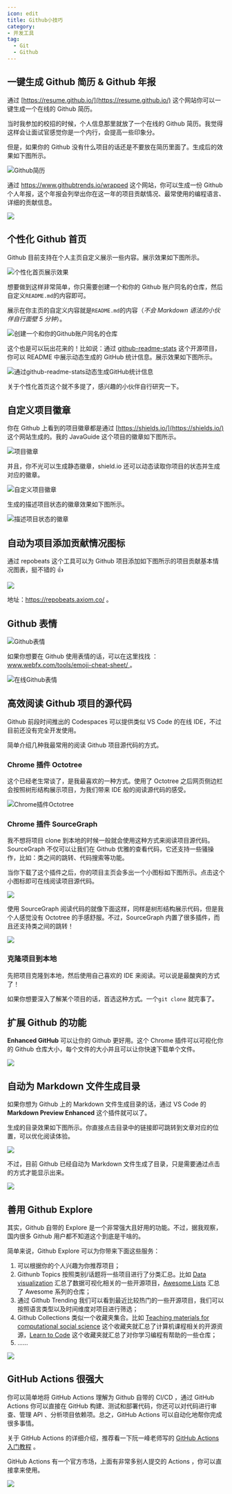 ```yaml
---
icon: edit
title: Github小技巧
category: 
- 开发工具
tag:
  - Git
  - Github
---
```


<!-- more -->

## 一键生成 Github 简历 & Github 年报

通过 [https://resume.github.io/](https://resume.github.io/) 这个网站你可以一键生成一个在线的 Github 简历。

当时我参加的校招的时候，个人信息那里就放了一个在线的 Github 简历。我觉得这样会让面试官感觉你是一个内行，会提高一些印象分。

但是，如果你的 Github 没有什么项目的话还是不要放在简历里面了。生成后的效果如下图所示。

![Github简历](https://guide-blog-images.oss-cn-shenzhen.aliyuncs.com/2020-11/image-20201108192205620.png)

通过 https://www.githubtrends.io/wrapped 这个网站，你可以生成一份 Github 个人年报，这个年报会列举出你在这一年的项目贡献情况、最常使用的编程语言、详细的贡献信息。

![](https://guide-blog-images.oss-cn-shenzhen.aliyuncs.com/github/dootask/image-20211226144607457.png)

## 个性化 Github 首页

Github 目前支持在个人主页自定义展示一些内容。展示效果如下图所示。

![个性化首页展示效果](https://guide-blog-images.oss-cn-shenzhen.aliyuncs.com/java-guide-blog/image-20210616221212259.png)

想要做到这样非常简单，你只需要创建一个和你的 Github 账户同名的仓库，然后自定义`README.md`的内容即可。

展示在你主页的自定义内容就是`README.md`的内容（_不会 Markdown 语法的小伙伴自行面壁 5 分钟_）。

![创建一个和你的Github账户同名的仓库](https://guide-blog-images.oss-cn-shenzhen.aliyuncs.com/java-guide-blog/image-20201107110309341.png)

这个也是可以玩出花来的！比如说：通过 [github-readme-stats](https://hellogithub.com/periodical/statistics/click/?target=https://github.com/anuraghazra/github-readme-stats) 这个开源项目，你可以 README 中展示动态生成的 GitHub 统计信息。展示效果如下图所示。

![通过github-readme-stats动态生成GitHub统计信息 ](https://guide-blog-images.oss-cn-shenzhen.aliyuncs.com/java-guide-blog/image-20210616221312426.png)

关于个性化首页这个就不多提了，感兴趣的小伙伴自行研究一下。

## 自定义项目徽章

你在 Github 上看到的项目徽章都是通过 [https://shields.io/](https://shields.io/) 这个网站生成的。我的 JavaGuide 这个项目的徽章如下图所示。

![项目徽章](https://guide-blog-images.oss-cn-shenzhen.aliyuncs.com/2020-11/image-20201107143136559.png)

并且，你不光可以生成静态徽章，shield.io 还可以动态读取你项目的状态并生成对应的徽章。

![自定义项目徽章](https://guide-blog-images.oss-cn-shenzhen.aliyuncs.com/2020-11/image-20201107143502356.png)

生成的描述项目状态的徽章效果如下图所示。

![描述项目状态的徽章](https://guide-blog-images.oss-cn-shenzhen.aliyuncs.com/2020-11/image-20201107143752642.png)

## 自动为项目添加贡献情况图标

通过 repobeats 这个工具可以为 Github 项目添加如下图所示的项目贡献基本情况图表，挺不错的 👍

![](https://guide-blog-images.oss-cn-shenzhen.aliyuncs.com/github/dootask/repobeats.png)

地址：https://repobeats.axiom.co/ 。

## Github 表情

![Github表情](https://guide-blog-images.oss-cn-shenzhen.aliyuncs.com/2020-11/image-20201107162254582.png)

如果你想要在 Github 使用表情的话，可以在这里找找 ：[www.webfx.com/tools/emoji-cheat-sheet/ ](www.webfx.com/tools/emoji-cheat-sheet/)。

![在线Github表情](https://guide-blog-images.oss-cn-shenzhen.aliyuncs.com/2020-11/image-20201107162432941.png)

## 高效阅读 Github 项目的源代码

Github 前段时间推出的 Codespaces 可以提供类似 VS Code 的在线 IDE，不过目前还没有完全开发使用。

简单介绍几种我最常用的阅读 Github 项目源代码的方式。

### Chrome 插件 Octotree

这个已经老生常谈了，是我最喜欢的一种方式。使用了 Octotree 之后网页侧边栏会按照树形结构展示项目，为我们带来 IDE 般的阅读源代码的感受。

![Chrome插件Octotree](https://guide-blog-images.oss-cn-shenzhen.aliyuncs.com/2020-11/image-20201107144944798.png)

### Chrome 插件 SourceGraph

我不想将项目 clone 到本地的时候一般就会使用这种方式来阅读项目源代码。SourceGraph 不仅可以让我们在 Github 优雅的查看代码，它还支持一些骚操作，比如：类之间的跳转、代码搜索等功能。

当你下载了这个插件之后，你的项目主页会多出一个小图标如下图所示。点击这个小图标即可在线阅读项目源代码。

![](https://guide-blog-images.oss-cn-shenzhen.aliyuncs.com/2020-11/image-20201107145749659.png)

使用 SourceGraph 阅读代码的就像下面这样，同样是树形结构展示代码，但是我个人感觉没有 Octotree 的手感舒服。不过，SourceGraph 内置了很多插件，而且还支持类之间的跳转！

![](https://guide-blog-images.oss-cn-shenzhen.aliyuncs.com/2020-11/image-20201107150307314.png)

### 克隆项目到本地

先把项目克隆到本地，然后使用自己喜欢的 IDE 来阅读。可以说是最酸爽的方式了！

如果你想要深入了解某个项目的话，首选这种方式。一个`git clone` 就完事了。

## 扩展 Github 的功能

**Enhanced GitHub** 可以让你的 Github 更好用。这个 Chrome 插件可以可视化你的 Github 仓库大小，每个文件的大小并且可以让你快速下载单个文件。

![](https://guide-blog-images.oss-cn-shenzhen.aliyuncs.com/2020-11/image-20201107160817672.png)

## 自动为 Markdown 文件生成目录

如果你想为 Github 上的 Markdown 文件生成目录的话，通过 VS Code 的 **Markdown Preview Enhanced** 这个插件就可以了。

生成的目录效果如下图所示。你直接点击目录中的链接即可跳转到文章对应的位置，可以优化阅读体验。

![](<https://guide-blog-images.oss-cn-shenzhen.aliyuncs.com/2020-11/iShot2020-11-07%2016.14.14%20(1).png>)

不过，目前 Github 已经自动为 Markdown 文件生成了目录，只是需要通过点击的方式才能显示出来。

![](https://guide-blog-images.oss-cn-shenzhen.aliyuncs.com/github/cosy/image-20211227093215005.png)

## 善用 Github Explore

其实，Github 自带的 Explore 是一个非常强大且好用的功能。不过，据我观察，国内很多 Github 用户都不知道这个到底是干啥的。

简单来说，Github Explore 可以为你带来下面这些服务：

1. 可以根据你的个人兴趣为你推荐项目；
2. Githunb Topics 按照类别/话题将一些项目进行了分类汇总。比如 [Data visualization](https://github.com/topics/data-visualization) 汇总了数据可视化相关的一些开源项目，[Awesome Lists](https://github.com/topics/awesome) 汇总了 Awesome 系列的仓库；
3. 通过 Github Trending 我们可以看到最近比较热门的一些开源项目，我们可以按照语言类型以及时间维度对项目进行筛选；
4. Github Collections 类似一个收藏夹集合。比如 [Teaching materials for computational social science](https://github.com/collections/teaching-computational-social-science) 这个收藏夹就汇总了计算机课程相关的开源资源，[Learn to Code](https://github.com/collections/learn-to-code) 这个收藏夹就汇总了对你学习编程有帮助的一些仓库；
5. ......

![](https://guide-blog-images.oss-cn-shenzhen.aliyuncs.com/github/javaguide/github-explore.png)

## GitHub Actions 很强大

你可以简单地将 GitHub Actions 理解为 Github 自带的 CI/CD ，通过 GitHub Actions 你可以直接在 GitHub 构建、测试和部署代码，你还可以对代码进行审查、管理 API 、分析项目依赖项。总之，GitHub Actions 可以自动化地帮你完成很多事情。

关于 GitHub Actions 的详细介绍，推荐看一下阮一峰老师写的 [GitHub Actions 入门教程](https://www.ruanyifeng.com/blog/2019/09/getting-started-with-github-actions.html) 。

GitHub Actions 有一个官方市场，上面有非常多别人提交的 Actions ，你可以直接拿来使用。

![](https://guide-blog-images.oss-cn-shenzhen.aliyuncs.com/github/javaguide/image-20211227100147433.png)
